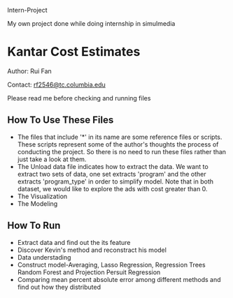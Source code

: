 Intern-Project

My own project done while doing internship in simulmedia

Kantar Cost Estimates
============================
Author: Rui Fan

Contact: rf2546@tc.columbia.edu

Please read me before checking and running files

## How To Use These Files

* The files that include '*' in its name are some reference files or scripts. These scripts represent some of the author's thoughts the process of conducting the project. So there is no need to run these files rather than just take a look at them.
* The Unload data file indicates how to extract the data. We want to extract two sets of data, one set extracts 'program' and the other extracts 'program_type' in order to simplify model. Note that in both dataset, we would like to explore the ads with cost greater than 0.
* The Visualization 
* The Modeling 

## How To Run
* Extract data and find out the its feature
* Discover Kevin's method and reconstract his model
* Data understading
* Construct model-Averaging, Lasso Regression, Regression Trees Random Forest and Projection Persuit Regression
* Comparing mean percent absolute error among different methods and find out how they distributed
